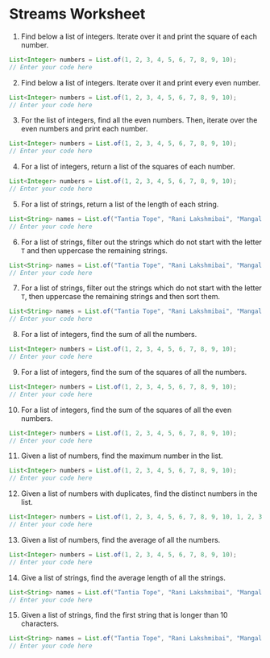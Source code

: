 # Streams Worksheet

1. Find below a list of integers. Iterate over it and print the square of each number.

```java
List<Integer> numbers = List.of(1, 2, 3, 4, 5, 6, 7, 8, 9, 10);
// Enter your code here
```

2. Find below a list of integers. Iterate over it and print every even number.

```java
List<Integer> numbers = List.of(1, 2, 3, 4, 5, 6, 7, 8, 9, 10);
// Enter your code here
```

3. For the list of integers, find all the even numbers. Then, iterate over the even numbers and print each number.

```java
List<Integer> numbers = List.of(1, 2, 3, 4, 5, 6, 7, 8, 9, 10);
// Enter your code here
```

4. For a list of integers, return a list of the squares of each number.

```java
List<Integer> numbers = List.of(1, 2, 3, 4, 5, 6, 7, 8, 9, 10);
// Enter your code here
```

5. For a list of strings, return a list of the length of each string.

```java
List<String> names = List.of("Tantia Tope", "Rani Lakshmibai", "Mangal Pandey", "Nana Sahib");
// Enter your code here
```

6. For a list of strings, filter out the strings which do not start with the letter `T` and then uppercase the remaining strings.

```java
List<String> names = List.of("Tantia Tope", "Rani Lakshmibai", "Mangal Pandey", "Nana Sahib");
// Enter your code here
```

7. For a list of strings, filter out the strings which do not start with the letter `T`, then uppercase the remaining strings and then sort them.

```java
List<String> names = List.of("Tantia Tope", "Rani Lakshmibai", "Mangal Pandey", "Nana Sahib");
// Enter your code here
```

8. For a list of integers, find the sum of all the numbers.

```java
List<Integer> numbers = List.of(1, 2, 3, 4, 5, 6, 7, 8, 9, 10);
// Enter your code here
```

9. For a list of integers, find the sum of the squares of all the numbers.

```java
List<Integer> numbers = List.of(1, 2, 3, 4, 5, 6, 7, 8, 9, 10);
// Enter your code here
```

10. For a list of integers, find the sum of the squares of all the even numbers.

```java
List<Integer> numbers = List.of(1, 2, 3, 4, 5, 6, 7, 8, 9, 10);
// Enter your code here
```

11.  Given a list of numbers, find the maximum number in the list.


```java
List<Integer> numbers = List.of(1, 2, 3, 4, 5, 6, 7, 8, 9, 10);
// Enter your code here
```

12. Given a list of numbers with duplicates, find the distinct numbers in the list.

```java
List<Integer> numbers = List.of(1, 2, 3, 4, 5, 6, 7, 8, 9, 10, 1, 2, 3, 4, 5);
// Enter your code here
```

13.  Given a list of numbers, find the average of all the numbers.
```java
List<Integer> numbers = List.of(1, 2, 3, 4, 5, 6, 7, 8, 9, 10);
// Enter your code here
```

14. Give a list of strings, find the average length of all the strings.

```java
List<String> names = List.of("Tantia Tope", "Rani Lakshmibai", "Mangal Pandey", "Nana Sahib");
// Enter your code here
```

15.  Given a list of strings, find the first string that is longer than 10 characters.

```java
List<String> names = List.of("Tantia Tope", "Rani Lakshmibai", "Mangal Pandey", "Nana Sahib");
// Enter your code here
```
